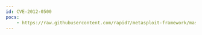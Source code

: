 ```yaml
---
id: CVE-2012-0500
pocs:
    - https://raw.githubusercontent.com/rapid7/metasploit-framework/master/modules/exploits/windows/browser/java_ws_vmargs.rb
---
```

